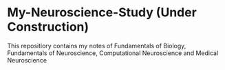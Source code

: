 # My-Neuroscience-Study (Under Construction)
This repositiory contains my notes of Fundamentals of Biology, Fundamentals of Neuroscience, Computational Neuroscience and Medical Neuroscience
